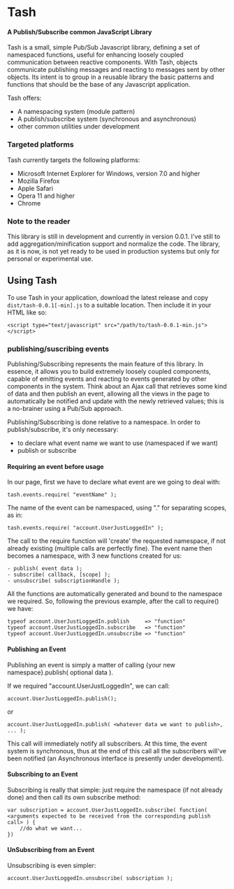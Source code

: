 Tash
=========

#### A Publish/Subscribe common JavaScript Library ####

Tash is a small, simple Pub/Sub Javascript library, defining a set of namespaced functions, useful for enhancing loosely coupled communication between reactive components. With Tash, objects communicate publishing messages and reacting to messages sent by other objects.
Its intent is to group in a reusable library the basic patterns and functions that should be the base of any Javascript application.

Tash offers:

* A namespacing system (module pattern)
* A publish/subscribe system (synchronous and asynchronous)
* other common utilities under development

### Targeted platforms ###

Tash currently targets the following platforms:

* Microsoft Internet Explorer for Windows, version 7.0 and higher
* Mozilla Firefox
* Apple Safari
* Opera 11 and higher
* Chrome

### Note to the reader ###

This library is still in development and currently in version 0.0.1.
I've still to add aggregation/minification support and normalize the code.
The library, as it is now, is not yet ready to be used in production systems but only for personal or experimental use.

Using Tash
---------------

To use Tash in your application, download the latest release
and copy
`dist/tash-0.0.1[-min].js` to a suitable location. Then include it in your HTML
like so:

    <script type="text/javascript" src="/path/to/tash-0.0.1-min.js"></script>

### publishing/suscribing events ###

Publishing/Subscribing represents the main feature of this library. In essence, it allows you to build extremely loosely coupled components, capable of emitting events and reacting to events generated by other components in the system.
Think about an Ajax call that retrieves some kind of data and then publish an event, allowing all the views in the page to automatically be notified and update with the newly retrieved values; this is a no-brainer using a Pub/Sub approach.

Publishing/Subscribing is done relative to a namespace.
In order to publish/subscribe, it's only necessary:

- to declare what event name we want to use (namespaced if we want)
- publish or subscribe

#### Requiring an event before usage ####

In our page, first we have to declare what event are we going to deal with:

    tash.events.require( "eventName" );

The name of the event can be namespaced, using "." for separating scopes, as in:

    tash.events.require( "account.UserJustLoggedIn" );

The call to the require function will 'create' the requested namespace, if not already existing (multiple calls are perfectly fine). The event name then becomes a namespace, with 3 new functions created for us:

    - publish( event data );
    - subscribe( callback, [scope] );
    - unsubscribe( subscriptionHandle );

All the functions are automatically generated and bound to the namespace we required. So, following the previous example, after the call to require() we have:

    typeof account.UserJustLoggedIn.publish     => "function"
    typeof account.UserJustLoggedIn.subscribe   => "function"
    typeof account.UserJustLoggedIn.unsubscribe => "function"


#### Publishing an Event ####

Publishing an event is simply a matter of calling {your new namespace}.publish( optional data ).

If we required "account.UserJustLoggedIn", we can call:

    account.UserJustLoggedIn.publish();
or

    account.UserJustLoggedIn.publish( <whatever data we want to publish>, ... );

This call will immediately notify all subscribers. At this time, the event system is synchronous, thus at the end of this call all the subscribers will've been notified (an Asynchronous interface is presently under development).


#### Subscribing to an Event ####

Subscribing is really that simple: just require the namespace (if not already done) and then call its own subscribe method:

    var subscription = account.UserJustLoggedIn.subscribe( function( <arguments expected to be received from the corresponding publish call> ) {
        //do what we want...
    })

#### UnSubscribing from an Event ####

Unsubscribing is even simpler:

    account.UserJustLoggedIn.unsubscribe( subscription );

